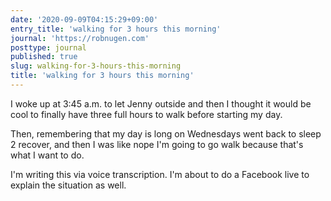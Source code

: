 ```yaml
---
date: '2020-09-09T04:15:29+09:00'
entry_title: 'walking for 3 hours this morning'
journal: 'https://robnugen.com'
posttype: journal
published: true
slug: walking-for-3-hours-this-morning
title: 'walking for 3 hours this morning'
---
```


I woke up at 3:45 a.m. to let Jenny outside and then I thought it would be cool to finally have three full hours to walk before starting my day.  

Then, remembering that my day is long on Wednesdays went back to sleep 2 recover, and then I was like nope I'm going to go walk because that's what I want to do.  

I'm writing this via voice transcription. I'm about to do a Facebook live to explain the situation as well.
